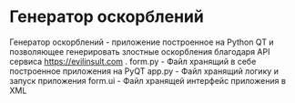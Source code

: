 # Генератор оскорблений
Генератор оскорблений - приложение построенное на Python QT и позволяющее генерировать злостные оскорбления благодаря API сервиса https://evilinsult.com .
form.py - Файл хранящий в себе построенное приложения на PyQT
app.py - Файл хранящий логику и запуск приложения
form.ui - Файл хранящей интерфейс приложения в XML

